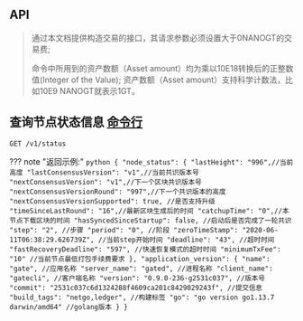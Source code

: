 ## API

> 通过本文档提供构造交易的接口，其请求参数必须设置大于0NANOGT的交易费;
> 
> 命令中所用到的资产数额（Asset amount）均为乘以10E18转换后的正整数值(Integer of the Value);
> 资产数额（Asset amount）支持科学计数法，比如10E9 NANOGT就表示1GT。


## <span id="查询节点状态信息">查询节点状态信息 [命令行](../cli/README.md#查询节点状态信息)</span>

```
GET /v1/status  
```

??? note "返回示例:"
    ```python
    {
        "node_status": {
            "lastHeight": "996",//当前高度
            "lastConsensusVersion": "v1",//当前共识版本号
            "nextConsensusVersion": "v1",//下一个区块共识版本号
            "nextConsensusVersionRound": "997",//下一个共识版本的高度
            "nextConsensusVersionSupported": true, //是否支持升级
            "timeSinceLastRound": "16",//最新区块生成后的时间
            "catchupTime": "0",//本节点下载区块的时间
            "hasSyncedSinceStartup": false, //启动后是否完成了一轮共识
            "step": "2", //步骤
            "period": "0", //阶段
            "zeroTimeStamp": "2020-06-11T06:38:29.626739Z", //当前step开始时间
            "deadline": "43", //超时时间
            "fastRecoveryDeadline": "597", //快速恢复模式的超时时间
            "minimumTxFee": "10" //当前节点最低打包手续费要求
        },
        "application_version": {
            "name": "gate", //应用名称
            "server_name": "gated", //进程名称
            "client_name": "gatecli", //客户端名称
            "version": "0.9.0-236-g2531c037", //版本号
            "commit": "2531c037c6d1324288f4609ca201c8429029243f", //提交信息
            "build_tags": "netgo,ledger", //构建标签
            "go": "go version go1.13.7 darwin/amd64" //golang版本
        }
    }
    ```






